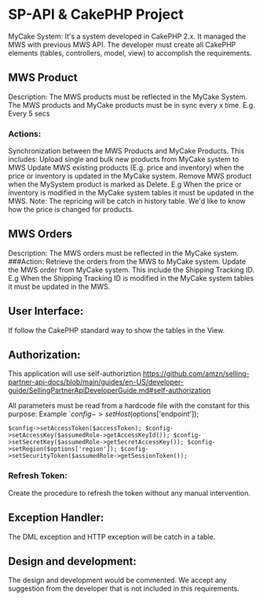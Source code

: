 

# SP-API & CakePHP Project

MyCake System: It's a system developed in CakePHP 2.x. It managed the MWS with previous MWS API.
The developer must create all CakePHP elements (tables, controllers, model, view) to accomplish the requirements.


## MWS Product
Description: The MWS products must be reflected in the MyCake System. The MWS products and MyCake products must be in sync every x time. E.g. Every 5 secs

### Actions:
Synchronization between the MWS Products and MyCake Products. This includes:
Upload single and bulk new products from MyCake system to MWS
Update MWS existing products (E.g. price and inventory) when the price or inventory is updated in the MyCake system.
Remove MWS product when the MySystem product is marked as Delete.
E.g When the price or inventory is modified in the MyCake system tables it must be updated in the MWS.
Note: The repricing will be catch in history table. We'd like to know how the price is changed for products.

## MWS Orders
Description: The MWS orders must be reflected in the MyCake system.
###Action:
Retrieve the orders from the MWS to MyCake system.
Update the MWS order from MyCake system. This include the Shipping Tracking ID.
E.g When the Shipping Tracking ID is modified in the MyCake system tables it must be updated in the MWS.

## User Interface:
If follow the CakePHP standard way to show the tables in the View.

## Authorization:
This application will use self-authoriztion
https://github.com/amzn/selling-partner-api-docs/blob/main/guides/en-US/developer-guide/SellingPartnerApiDeveloperGuide.md#self-authorization

All parameters must be read from a hardcode file with the constant for this purpose:
Example
`$config->setHost($options['endpoint']);

`$config->setAccessToken($accessToken);
 $config->setAccessKey($assumedRole->getAccessKeyId());
$config->setSecretKey($assumedRole->getSecretAccessKey());
$config->setRegion($options['region']);
$config->setSecurityToken($assumedRole->getSessionToken());`

### Refresh Token:
Create the procedure to refresh the token without any manual intervention.

## Exception Handler:
The DML exception and HTTP exception will be catch in a table.

## Design and development:
The design and development would be commented. We accept any suggestion from the developer that is not included in this requirements.





